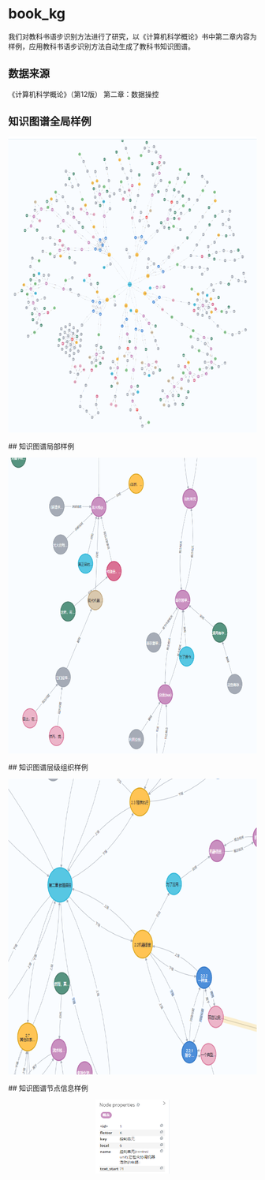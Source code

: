 # book_kg
我们对教科书语步识别方法进行了研究，以《计算机科学概论》书中第二章内容为样例，应用教科书语步识别方法自动生成了教科书知识图谱。
## 数据来源
《计算机科学概论》（第12版） 第二章：数据操控
## 知识图谱全局样例
<p align="center">
  <img width="650" height="600" src="/IMG/view.png">
</p >
## 知识图谱局部样例
<p align="center">
  <img width="650" height="600" src="/IMG/part-view.png">
</p >
## 知识图谱层级组织样例
<p align="center">
  <img width="650" height="600" src="/IMG/level-view.png">
</p >
## 知识图谱节点信息样例
<p align="center">
  <img width="150" height="150" src="/IMG/node_information.png">
</p >

